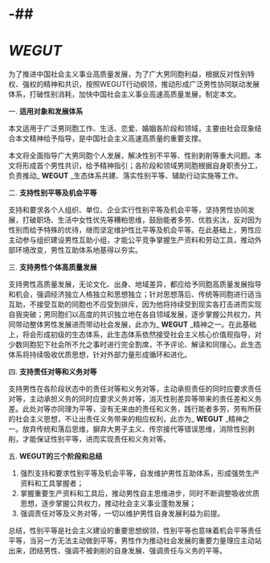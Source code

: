 # -##
# _WEGUT_

为了推进中国社会主义事业高质量发展，为了广大男同胞利益，根据反对性别特权、强权的精神和共识，按照WEGUT行动纲领，推动形成广泛男性协同联动发展体系，打破性别消耗，加快中国社会主义事业高速高质量发展，制定本文。

一. **适用对象和发展体系**

本文适用于广泛男同胞工作、生活、恋爱、婚姻各阶段和领域，主要由社会现象结合本文精神给予指导，是中国社会主义高速高质量的重要支撑。

本文将全面指导广大男同胞个人发展，解决性别不平等、性别剥削等重大问题。本文将形成首个男性共识，给予精神指引；各阶段和领域男同胞根据自身职责分工，负责推动_ **WEGUT** _生态体系共建、落实性别平等、辅助行动实施等工作。

二. **支持性别平等及机会平等**

支持和要求各个人组织、单位、企业实行性别平等及机会平等，坚持男性协同发展，打破职场、生活中女性优先等糟粕思维，鼓励能者多劳、优胜劣汰，反对因为性别而给予特殊的优待，继而坚定维护性比平等及机会平等。在此基础上，男性应主动参与组织建设男性互助小组，才能公平竞争掌握生产资料和劳动工具，推动外部环境改变，男性互助体系地基得以夯实。

三. **支持男性个体高质量发展**

支持男性高质量发展，无论文化、出身、地域差异，都应给予同胞高质量发展指导和机会，强调经济独立人格独立和思想独立；针对思想落后、传统等同胞进行适当互助，不接受互助的同胞也不应受到排斥，因为他将持续受到现实各打击进而实现自我突破；男同胞们以高度的共识独立地在各自领域发展，逐步掌握公共权力，共同带动整体男性发展进而带动社会发展，此亦为_ **WEGUT** _精神之一。在此基础上，将会形成初级的生态体系，此生态体系依然接受社会主义核心价值观指导，对少数同胞犯下社会所不允之事时进行完全割席，不予评论、解读和同理心。此生态体系将持续吸收优质思想，针对外部力量形成循环和进化。

四. **支持责任对等和义务对等**

支持男性在各阶段状态中的责任对等和义务对等，主动承担责任的同时应要求责任对等，主动承担义务的同时应要求义务对等，消灭性别差异等带来的责任差和义务差。此处对等亦同理为平等，没有无来由的责任和义务，践行能者多劳，劳有所获的社会主义思想，不让出责任义务带来的相应权利，此亦为_ **WEGUT** _精神之一。放弃传统和落后思维，摒弃大男子主义、传宗接代等错误思维，消除性别剥削，才能保证性别平等，进而实现责任和义务对等。

五. **WEGUT的三个阶段和总结**

1. 强烈支持和要求性别平等及机会平等，自发维护男性互助体系，形成强势生产资料和工具掌握者；
2. 掌握重要生产资料和工具后，推动男性自主思维进步，同时不断调整吸收优质思想，逐步掌握公共权力，推动社会主义事业蓬勃发展；
3. 强调责任对等及义务对等，一切以维护男性自身发展利益为前提。

总结，性别平等是社会主义建设的重要思想纲领，性别平等也意味着机会平等责任平等，当另一方无法主动做到平等，男性作为推动社会发展的重要力量理应主动站出来，团结男性、强调不被剥削的自身发展、强调责任与义务的平等。
